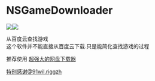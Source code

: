 # NSGameDownloader
![](https://img.shields.io/github/downloads/ningxiaoxiao/NSGameDownloader/total.svg?label=%E7%82%B9%E5%87%BB%E4%B8%8B%E8%BD%BD&style=flat)![](https://img.shields.io/github/release/ningxiaoxiao/NSGameDownloader.svg?style=flat&label=%E6%9C%80%E6%96%B0%E7%89%88%E6%9C%AC)  


从百度云查找游戏  
这个软件并不能直接从百度云下载.只是能简化查找游戏的过程

推荐使用 [超强大的网盘下载器](https://pandownload.com/)

特别感谢@91wil.riggzh
